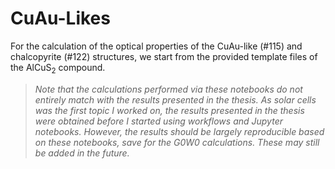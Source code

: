 # CuAu-Likes

For the calculation of the optical properties of the CuAu-like (#115) and 
chalcopyrite (#122) structures, we start from the provided template files of the 
AlCuS$_2$ compound.

> _Note that the calculations performed via these notebooks do not entirely match 
with the results presented in the thesis. As solar cells was the first topic I 
worked on, the results presented in the thesis were obtained before I started 
using workflows and Jupyter notebooks. However, the results should be largely 
reproducible based on these notebooks, save for the G0W0 calculations. These 
may still be added in the future._